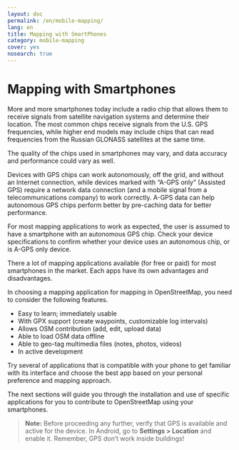```yaml
---
layout: doc
permalink: /en/mobile-mapping/
lang: en
title: Mapping with SmartPhones
category: mobile-mapping
cover: yes
nosearch: true
---
```


Mapping with Smartphones
=============================

More and more smartphones today include a radio chip that allows them to
receive signals from satellite navigation systems and determine their
location. The most common chips receive signals from the U.S. GPS
frequencies, while higher end models may include chips that can read
frequencies from the Russian GLONASS satellites at the same time.

The quality of the chips used in smartphones may vary, and data accuracy
and performance could vary as well.

Devices with GPS chips can work autonomously, off the grid, and without
an Internet connection, while devices marked with “A-GPS only” (Assisted
GPS) require a network data connection (and a mobile signal from a
telecommunications company) to work correctly. A-GPS data can help
autonomous GPS chips perform better by pre-caching data for better
performance.

For most mapping applications to work as expected, the user is assumed
to have a smartphone with an autonomous GPS chip. Check your device
specifications to confirm whether your device uses an autonomous chip,
or is A-GPS only device.

There a lot of mapping applications available (for free or paid) for
most smartphones in the market. Each apps have its own advantages and
disadvantages.

In choosing a mapping application for mapping in OpenStreetMap, you need
to consider the following features.

-   Easy to learn; immediately usable
-   With GPX support (create waypoints, customizable log intervals)
-   Allows OSM contribution (add, edit, upload data)
-   Able to load OSM data offline
-   Able to geo-tag multimedia files (notes, photos, videos)
-   In active development

Try several of applications that is compatible with your phone to get
familiar with its interface and choose the best app based on your
personal preference and mapping approach.

<!-- Commenting for now since tables doesn't look very nice!

Recommended Applications for Smartphones / PDAs
-----------------------------------------------------

| Application      | Usage  | Android  | Blackberry | iOS     | Windows |
| ---------------- | :----: | :------: | :--------: | :-----: | :-----: |
| Geopaparazzi     | m      | O        |            |         |         |
| GPS Essentials   | m      | O        |            |         |         |
| MapZen           | m:p    | O        |            | O       |         |
| Open GPS Tracker | m      | O        |            |         |         |
| OruxMaps         | m      | O        |            |         |         |
| OSMAnd           | m:n:p  | O        | O          | D       |         |
| OSMTracker       | m      | O        |            |         | O       |
| Vespucci         | m:f    | O        |            |         |         |

O - supported, D - under development, m - mapping, n - navigation, p - POI editor, f - full editor

-->

The next sections will guide you through the installation and use of specific applications
for you to contribute to OpenStreetMap using your smartphones.

>   **Note:** Before proceeding any further, verify that GPS is available and
>   active for the device. In Android, go to **Settings \> Location** and enable it.
>   Remember, GPS don’t work inside buildings!

